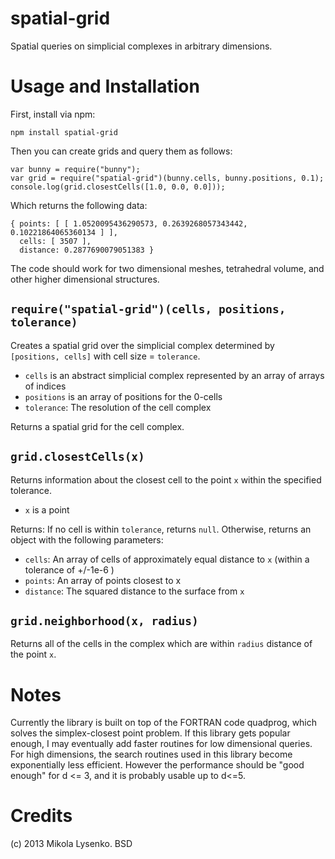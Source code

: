 spatial-grid
============
Spatial queries on simplicial complexes in arbitrary dimensions.

Usage and Installation
======================
First, install via npm:

    npm install spatial-grid
    
Then you can create grids and query them as follows:

    var bunny = require("bunny");
    var grid = require("spatial-grid")(bunny.cells, bunny.positions, 0.1);
    console.log(grid.closestCells([1.0, 0.0, 0.0]));
    
Which returns the following data:

    { points: [ [ 1.0520095436290573, 0.2639268057343442, 0.10221864065360134 ] ],
      cells: [ 3507 ],
      distance: 0.2877690079051383 }

The code should work for two dimensional meshes, tetrahedral volume, and other higher dimensional structures.

`require("spatial-grid")(cells, positions, tolerance)`
-----------------------------------------
Creates a spatial grid over the simplicial complex determined by `[positions, cells]` with cell size = `tolerance`.

* `cells` is an abstract simplicial complex represented by an array of arrays of indices
* `positions` is an array of positions for the 0-cells
* `tolerance`: The resolution of the cell complex

Returns a spatial grid for the cell complex.

`grid.closestCells(x)`
---------------------
Returns information about the closest cell to the point `x` within the specified tolerance.

* `x` is a point

Returns: If no cell is within `tolerance`, returns `null`.  Otherwise, returns an object with the following parameters:

* `cells`: An array of cells of approximately equal distance to `x` (within a tolerance of +/-1e-6 )
* `points`: An array of points closest to x
* `distance`: The squared distance to the surface from `x`

`grid.neighborhood(x, radius)`
------------------------------
Returns all of the cells in the complex which are within `radius` distance of the point `x`.


Notes
=====
Currently the library is built on top of the FORTRAN code quadprog, which solves the simplex-closest point problem.  If this library gets popular enough, I may eventually add faster routines for low dimensional queries.  For high dimensions, the search routines used in this library become exponentially less efficient.  However the performance should be "good enough" for d <= 3, and it is probably usable up to d<=5.

Credits
=======
(c) 2013 Mikola Lysenko. BSD
